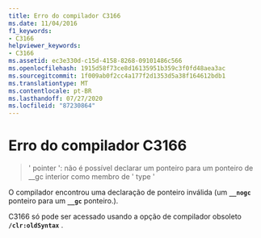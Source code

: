 ```yaml
---
title: Erro do compilador C3166
ms.date: 11/04/2016
f1_keywords:
- C3166
helpviewer_keywords:
- C3166
ms.assetid: ec3e330d-c15d-4158-8268-09101486c566
ms.openlocfilehash: 1915d58f73ce8d16135951b359c3f0fd48aea3ac
ms.sourcegitcommit: 1f009ab0f2cc4a177f2d1353d5a38f164612bdb1
ms.translationtype: MT
ms.contentlocale: pt-BR
ms.lasthandoff: 07/27/2020
ms.locfileid: "87230864"
---
```

# <a name="compiler-error-c3166"></a>Erro do compilador C3166

> ' pointer ': não é possível declarar um ponteiro para um ponteiro de __gc interior como membro de ' type '

O compilador encontrou uma declaração de ponteiro inválida (um **`__nogc`** ponteiro para um **`__gc`** ponteiro.).

C3166 só pode ser acessado usando a opção de compilador obsoleto **`/clr:oldSyntax`** .
